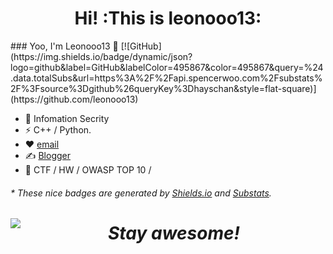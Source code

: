 <h1 align='center'> Hi! :This is leonooo13:</h1>
### Yoo, I'm Leonooo13 👋
[![GitHub](https://img.shields.io/badge/dynamic/json?logo=github&label=GitHub&labelColor=495867&color=495867&query=%24.data.totalSubs&url=https%3A%2F%2Fapi.spencerwoo.com%2Fsubstats%2F%3Fsource%3Dgithub%26queryKey%3Dhayschan&style=flat-square)](https://github.com/leonooo13)

- 🍻 Infomation Secrity
- ⚡ C++ / Python.
- ❤️ [email](mail://lidefree@qq.com)
- ✍️ [Blogger](https://github.com/leonooo13)
- 🏃 CTF / HW / OWASP TOP 10 / 

<h6>* These nice badges are generated by <a href="https://shields.io/">Shields.io</a> and <a href="https://github.com/spencerwooo/Substats">Substats</a>.</h6>
<img align="left" src="https://github-readme-stats.vercel.app/api?username=leonooo13&include_all_commits=true&count_private-true&custom_title=leonooo13'%20GitHub%20Stats&line_height=30&show_icons=true&hide_border=true&bg_color=192133&title_color=efb752&icon_color=efb752&text_color=70bed9">
<h1 align='center'><i>Stay awesome!</i></h1>
